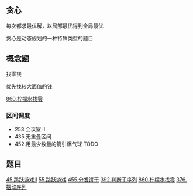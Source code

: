 ## 贪心

每次都求最优解，以局部最优得到全局最优

贪心是动态规划的一种特殊类型的题目

## 概念题

找零钱

优先找较大面值的钱

[860.柠檬水找零](../algorithm/801-900/860.%20柠檬水找零.md)

### 区间调度

- 253.会议室 II
- 435.无重叠区间
- 452.用最少数量的箭引爆气球 TODO

## 题目

[45.跳跃游戏II](../algorithm/1-100/45.%20跳跃游戏%20II.md)
[55.跳跃游戏](../algorithm/1-100/55.%20跳跃游戏.md)
[455.分发饼干](../algorithm/401-500/455.%20分发饼干.md)
[392.判断子序列](../algorithm/301-400/392.%20判断子序列.md)
[860.柠檬水找零](../algorithm/801-900/860.%20柠檬水找零.md)
[376.摆动序列]('../algorithm/301-400/376.%20摆动序列.md')
